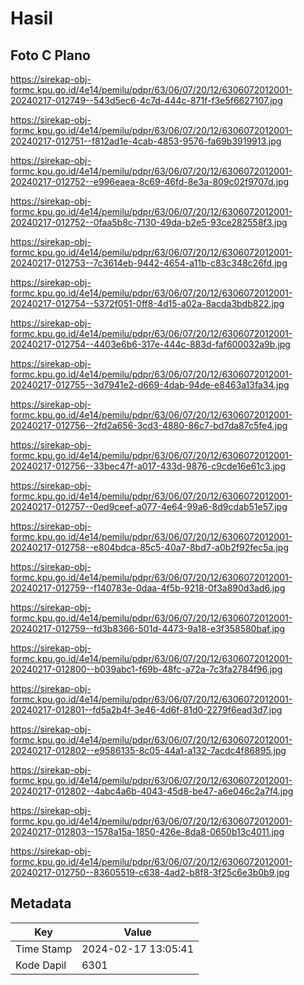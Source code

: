 # Hasil

## Foto C Plano

https://sirekap-obj-formc.kpu.go.id/4e14/pemilu/pdpr/63/06/07/20/12/6306072012001-20240217-012749--543d5ec6-4c7d-444c-871f-f3e5f6627107.jpg

https://sirekap-obj-formc.kpu.go.id/4e14/pemilu/pdpr/63/06/07/20/12/6306072012001-20240217-012751--f812ad1e-4cab-4853-9576-fa69b3919913.jpg

https://sirekap-obj-formc.kpu.go.id/4e14/pemilu/pdpr/63/06/07/20/12/6306072012001-20240217-012752--e996eaea-8c69-46fd-8e3a-809c02f9707d.jpg

https://sirekap-obj-formc.kpu.go.id/4e14/pemilu/pdpr/63/06/07/20/12/6306072012001-20240217-012752--0faa5b8c-7130-49da-b2e5-93ce282558f3.jpg

https://sirekap-obj-formc.kpu.go.id/4e14/pemilu/pdpr/63/06/07/20/12/6306072012001-20240217-012753--7c3614eb-9442-4654-a11b-c83c348c26fd.jpg

https://sirekap-obj-formc.kpu.go.id/4e14/pemilu/pdpr/63/06/07/20/12/6306072012001-20240217-012754--5372f051-0ff8-4d15-a02a-8acda3bdb822.jpg

https://sirekap-obj-formc.kpu.go.id/4e14/pemilu/pdpr/63/06/07/20/12/6306072012001-20240217-012754--4403e6b6-317e-444c-883d-faf600032a9b.jpg

https://sirekap-obj-formc.kpu.go.id/4e14/pemilu/pdpr/63/06/07/20/12/6306072012001-20240217-012755--3d7941e2-d669-4dab-94de-e8463a13fa34.jpg

https://sirekap-obj-formc.kpu.go.id/4e14/pemilu/pdpr/63/06/07/20/12/6306072012001-20240217-012756--2fd2a656-3cd3-4880-86c7-bd7da87c5fe4.jpg

https://sirekap-obj-formc.kpu.go.id/4e14/pemilu/pdpr/63/06/07/20/12/6306072012001-20240217-012756--33bec47f-a017-433d-9876-c9cde16e61c3.jpg

https://sirekap-obj-formc.kpu.go.id/4e14/pemilu/pdpr/63/06/07/20/12/6306072012001-20240217-012757--0ed9ceef-a077-4e64-99a6-8d9cdab51e57.jpg

https://sirekap-obj-formc.kpu.go.id/4e14/pemilu/pdpr/63/06/07/20/12/6306072012001-20240217-012758--e804bdca-85c5-40a7-8bd7-a0b2f92fec5a.jpg

https://sirekap-obj-formc.kpu.go.id/4e14/pemilu/pdpr/63/06/07/20/12/6306072012001-20240217-012759--f140783e-0daa-4f5b-9218-0f3a890d3ad6.jpg

https://sirekap-obj-formc.kpu.go.id/4e14/pemilu/pdpr/63/06/07/20/12/6306072012001-20240217-012759--fd3b8366-501d-4473-9a18-e3f358580baf.jpg

https://sirekap-obj-formc.kpu.go.id/4e14/pemilu/pdpr/63/06/07/20/12/6306072012001-20240217-012800--b039abc1-f69b-48fc-a72a-7c3fa2784f96.jpg

https://sirekap-obj-formc.kpu.go.id/4e14/pemilu/pdpr/63/06/07/20/12/6306072012001-20240217-012801--fd5a2b4f-3e46-4d6f-81d0-2279f6ead3d7.jpg

https://sirekap-obj-formc.kpu.go.id/4e14/pemilu/pdpr/63/06/07/20/12/6306072012001-20240217-012802--e9586135-8c05-44a1-a132-7acdc4f86895.jpg

https://sirekap-obj-formc.kpu.go.id/4e14/pemilu/pdpr/63/06/07/20/12/6306072012001-20240217-012802--4abc4a6b-4043-45d8-be47-a6e046c2a7f4.jpg

https://sirekap-obj-formc.kpu.go.id/4e14/pemilu/pdpr/63/06/07/20/12/6306072012001-20240217-012803--1578a15a-1850-426e-8da8-0650b13c4011.jpg

https://sirekap-obj-formc.kpu.go.id/4e14/pemilu/pdpr/63/06/07/20/12/6306072012001-20240217-012750--83605519-c638-4ad2-b8f8-3f25c6e3b0b9.jpg


## Metadata

| Key        | Value               |
| ---------- | ------------------- |
| Time Stamp | 2024-02-17 13:05:41 |
| Kode Dapil | 6301                |



